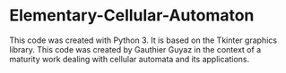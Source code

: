 # Elementary-Cellular-Automaton

This code was created with Python 3.
It is based on the Tkinter graphics library.
This code was created by Gauthier Guyaz in the context of a maturity work dealing with cellular automata and its applications.
